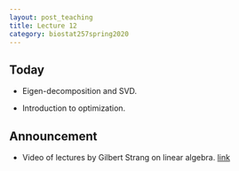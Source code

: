 ```yaml
---
layout: post_teaching
title: Lecture 12
category: biostat257spring2020
---
```


## Today

* Eigen-decomposition and SVD.  

* Introduction to optimization.

## Announcement

* Video of lectures by Gilbert Strang on linear algebra. [link](https://ocw.mit.edu/resources/res-18-010-a-2020-vision-of-linear-algebra-spring-2020/videos/index.htm) 
